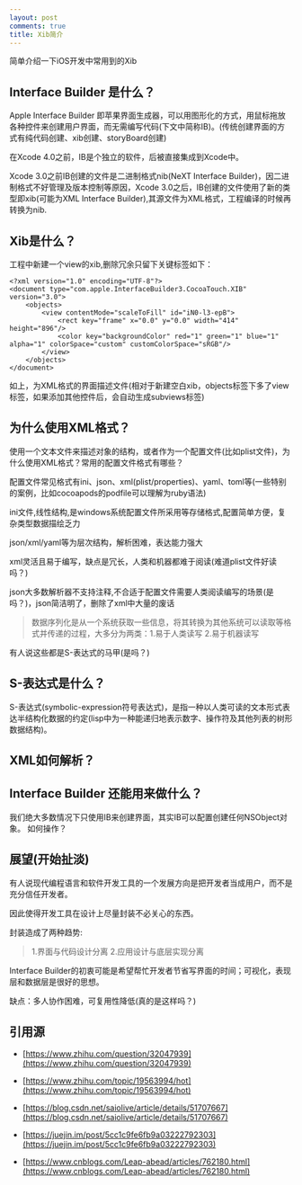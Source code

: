 ```yaml
---
layout: post
comments: true
title: Xib简介
---
```


简单介绍一下iOS开发中常用到的Xib

## Interface Builder 是什么？

Apple Interface Builder 即苹果界面生成器，可以用图形化的方式，用鼠标拖放各种控件来创建用户界面，而无需编写代码(下文中简称IB)。(传统创建界面的方式有纯代码创建、xib创建、storyBoard创建)

在Xcode 4.0之前，IB是个独立的软件，后被直接集成到Xcode中。

Xcode 3.0之前IB创建的文件是二进制格式nib(NeXT Interface Builder)，因二进制格式不好管理及版本控制等原因，Xcode 3.0之后，IB创建的文件使用了新的类型即xib(可能为XML Interface Builder),其源文件为XML格式，工程编译的时候再转换为nib.

## Xib是什么？
工程中新建一个view的xib,删除冗余只留下关键标签如下：
```
<?xml version="1.0" encoding="UTF-8"?>
<document type="com.apple.InterfaceBuilder3.CocoaTouch.XIB" version="3.0">
    <objects>
        <view contentMode="scaleToFill" id="iN0-l3-epB">
            <rect key="frame" x="0.0" y="0.0" width="414" height="896"/>
            <color key="backgroundColor" red="1" green="1" blue="1" alpha="1" colorSpace="custom" customColorSpace="sRGB"/>
        </view>
    </objects>
</document>

```

如上，为XML格式的界面描述文件(相对于新建空白xib，objects标签下多了view标签，如果添加其他控件后，会自动生成subviews标签)

## 为什么使用XML格式？
使用一个文本文件来描述对象的结构，或者作为一个配置文件(比如plist文件)，为什么使用XML格式？常用的配置文件格式有哪些？

配置文件常见格式有ini、json、xml(plist/properties)、yaml、toml等(一些特别的案例，比如cocoapods的podfile可以理解为ruby语法)

ini文件,线性结构,是windows系统配置文件所采用等存储格式,配置简单方便，复杂类型数据描绘乏力

json/xml/yaml等为层次结构，解析困难，表达能力强大

xml灵活且易于编写，缺点是冗长，人类和机器都难于阅读(难道plist文件好读吗？)

json大多数解析器不支持注释,不合适于配置文件需要人类阅读编写的场景(是吗？)，json简洁明了，删除了xml中大量的废话

>数据序列化是从一个系统获取一些信息，将其转换为其他系统可以读取等格式并传递的过程，大多分为两类：1.易于人类读写 2.易于机器读写

有人说这些都是S-表达式的马甲(是吗？)

## S-表达式是什么？
S-表达式(symbolic-expression符号表达式)，是指一种以人类可读的文本形式表达半结构化数据的约定(lisp中为一种能递归地表示数字、操作符及其他列表的树形数据结构)。

## XML如何解析？

## Interface Builder 还能用来做什么？
我们绝大多数情况下只使用IB来创建界面，其实IB可以配置创建任何NSObject对象。
如何操作？

## 展望(开始扯淡)

有人说现代编程语言和软件开发工具的一个发展方向是把开发者当成用户，而不是充分信任开发者。

因此使得开发工具在设计上尽量封装不必关心的东西。

封装造成了两种趋势:

> 1.界面与代码设计分离 2.应用设计与底层实现分离

Interface Builder的初衷可能是希望帮忙开发者节省写界面的时间；可视化，表现层和数据层是很好的思想。

缺点：多人协作困难，可复用性降低(真的是这样吗？)


## 引用源
+ [https://www.zhihu.com/question/32047939](https://www.zhihu.com/question/32047939)

+ [https://www.zhihu.com/topic/19563994/hot](https://www.zhihu.com/topic/19563994/hot)

+ [https://blog.csdn.net/saiolive/article/details/51707667](https://blog.csdn.net/saiolive/article/details/51707667)

+ [https://juejin.im/post/5cc1c9fe6fb9a03222792303](https://juejin.im/post/5cc1c9fe6fb9a03222792303)

+ [https://www.cnblogs.com/Leap-abead/articles/762180.html](https://www.cnblogs.com/Leap-abead/articles/762180.html)
  